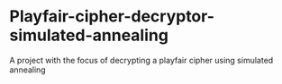 # Playfair-cipher-decryptor-simulated-annealing
A project with the focus of decrypting a playfair cipher using simulated annealing
